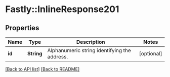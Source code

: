 # Fastly::InlineResponse201

## Properties

| Name | Type | Description | Notes |
| ---- | ---- | ----------- | ----- |
| **id** | **String** | Alphanumeric string identifying the address. | [optional] |

[[Back to API list]](../../README.md#endpoints) [[Back to README]](../../README.md)

